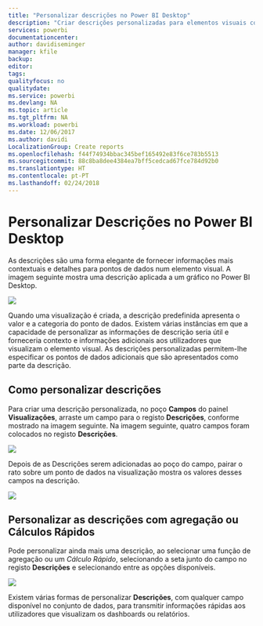 ```yaml
---
title: "Personalizar descrições no Power BI Desktop"
description: "Criar descrições personalizadas para elementos visuais com arrastar e largar"
services: powerbi
documentationcenter: 
author: davidiseminger
manager: kfile
backup: 
editor: 
tags: 
qualityfocus: no
qualitydate: 
ms.service: powerbi
ms.devlang: NA
ms.topic: article
ms.tgt_pltfrm: NA
ms.workload: powerbi
ms.date: 12/06/2017
ms.author: davidi
LocalizationGroup: Create reports
ms.openlocfilehash: f44f74934bbac345bef165492e83f6ce783b5513
ms.sourcegitcommit: 88c8ba8dee4384ea7bff5cedcad67fce784d92b0
ms.translationtype: HT
ms.contentlocale: pt-PT
ms.lasthandoff: 02/24/2018
---
```

# <a name="customizing-tooltips-in-power-bi-desktop"></a>Personalizar Descrições no Power BI Desktop
As descrições são uma forma elegante de fornecer informações mais contextuais e detalhes para pontos de dados num elemento visual. A imagem seguinte mostra uma descrição aplicada a um gráfico no Power BI Desktop.

![](media/desktop-custom-tooltips/custom-tooltips_1.png)

Quando uma visualização é criada, a descrição predefinida apresenta o valor e a categoria do ponto de dados. Existem várias instâncias em que a capacidade de personalizar as informações de descrição seria útil e forneceria contexto e informações adicionais aos utilizadores que visualizam o elemento visual. As descrições personalizadas permitem-lhe especificar os pontos de dados adicionais que são apresentados como parte da descrição.

## <a name="how-to-customize-tooltips"></a>Como personalizar descrições
Para criar uma descrição personalizada, no poço **Campos** do painel **Visualizações**, arraste um campo para o registo **Descrições**, conforme mostrado na imagem seguinte. Na imagem seguinte, quatro campos foram colocados no registo **Descrições**.

![](media/desktop-custom-tooltips/custom-tooltips_2.png)

Depois de as Descrições serem adicionadas ao poço do campo, pairar o rato sobre um ponto de dados na visualização mostra os valores desses campos na descrição.

![](media/desktop-custom-tooltips/custom-tooltips_3.png)

## <a name="customizing-tooltips-with-aggregation-or-quick-calcs"></a>Personalizar as descrições com agregação ou Cálculos Rápidos
Pode personalizar ainda mais uma descrição, ao selecionar uma função de agregação ou um *Cálculo Rápido*, selecionando a seta junto do campo no registo **Descrições** e selecionando entre as opções disponíveis.

![](media/desktop-custom-tooltips/custom-tooltips_4.png)

Existem várias formas de personalizar **Descrições**, com qualquer campo disponível no conjunto de dados, para transmitir informações rápidas aos utilizadores que visualizam os dashboards ou relatórios.

